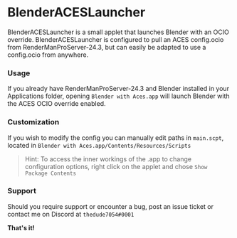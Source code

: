# BlenderACESLauncher

BlenderACESLauncher is a small applet that launches Blender with an OCIO override. BlenderACESLauncher is configured to pull an ACES config.ocio from RenderManProServer-24.3, but can easily be adapted to use a config.ocio from anywhere.

### Usage
If you already have RenderManProServer-24.3 and Blender installed in your Applications folder, opening `Blender with Aces.app` will launch Blender with the ACES OCIO override enabled.

### Customization
If you wish to modify the config you can manually edit paths in `main.scpt`, located in `Blender with Aces.app/Contents/Resources/Scripts`

> Hint: To access the inner workings of the .app to change configuration options, right click on the applet and chose `Show Package Contents`

### Support
Should you require support or encounter a bug, post an issue ticket or contact me on Discord at `thedude7054#0001`


**That's it!**